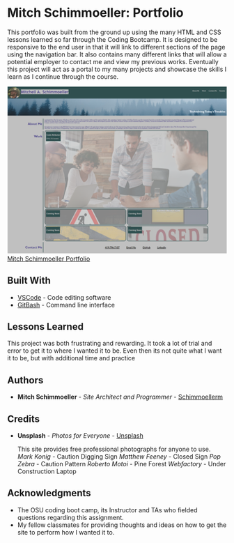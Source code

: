 # Mitch Schimmoeller: Portfolio

This portfolio was built from the ground up using the many HTML and CSS lessons learned so far through the Coding Bootcamp. It is designed to be responsive to the end user in that it will link to different sections of the page using the navigation bar. It also contains many different links that will allow a potential employer to contact me and view my previous works. Eventually this project will act as a portal to my many projects and showcase the skills I learn as I continue through the course. 

![portfolio-example](./Assets/Images/portfolio-example.PNG)
[Mitch Schimmoeller Portfolio](https://schimmoellerm.github.io/mitch-schimmoeller-portfolio/)

## Built With

* [VSCode](https://code.visualstudio.com/) - Code editing software
* [GitBash](https://gitforwindows.org/) - Command line interface

## Lessons Learned

This project was both frustrating and rewarding. It took a lot of trial and error to get it to where I wanted it to be. Even then its not quite what I want it to be, but with additional time and practice 

## Authors

* **Mitch Schimmoeller** - *Site Architect and Programmer* - [Schimmoellerm](https://github.com/Schimmoellerm)

## Credits 

* **Unsplash** - *Photos for Everyone* - [Unsplash](https://unsplash.com/)

    This site provides free professional photographs for anyone to use. 
        *Mark Konig* - Caution Digging Sign
        *Matthew Feeney* - Closed Sign
        *Pop Zebra* - Caution Pattern
        *Roberto Motoi* - Pine Forest
        *Webfactory* - Under Construction Laptop

## Acknowledgments

* The OSU coding boot camp, its Instructor and TAs who fielded questions regarding this assignment.
* My fellow classmates for providing thoughts and ideas on how to get the site to perform how I wanted it to.  
